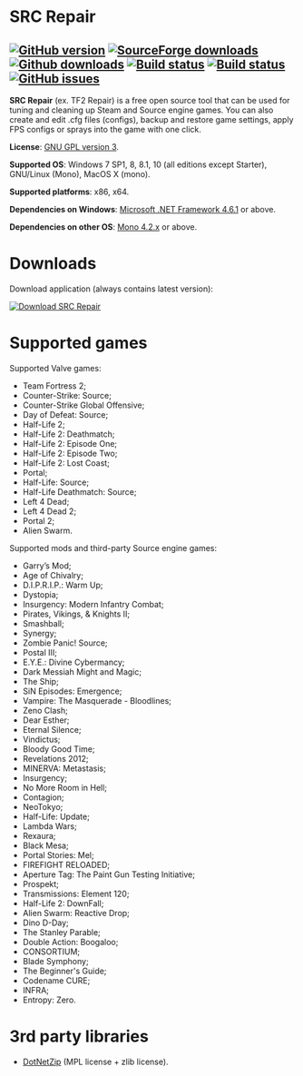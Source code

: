 # SRC Repair

[![GitHub version](https://badge.fury.io/gh/xvitaly%2Fsrcrepair.svg)](https://github.com/xvitaly/srcrepair/releases)
[![SourceForge downloads](https://img.shields.io/sourceforge/dt/srcrepair.svg?label=SF%20downloads&maxAge=60)](https://sourceforge.net/projects/srcrepair/files/)
[![Github downloads](https://img.shields.io/github/downloads/xvitaly/srcrepair/total.svg?label=GH%20downloads&maxAge=60)](https://github.com/xvitaly/srcrepair/releases)
[![Build status](https://travis-ci.org/xvitaly/srcrepair.svg?branch=master)](https://travis-ci.org/xvitaly/srcrepair)
[![Build status](https://ci.appveyor.com/api/projects/status/9r2yma3aab972blf?svg=true)](https://ci.appveyor.com/project/xvitaly/srcrepair)
[![GitHub issues](https://img.shields.io/github/issues/xvitaly/srcrepair.svg?label=issues&maxAge=60)](https://github.com/xvitaly/srcrepair/issues)
---

**SRC Repair** (ex. TF2 Repair) is a free open source tool that can be used for tuning and cleaning up Steam and Source
engine games. You can also create and edit .cfg files (configs), backup and restore game settings, apply FPS configs or
sprays into the game with one click.

**License**: [GNU GPL version 3](COPYING).

**Supported OS**: Windows 7 SP1, 8, 8.1, 10 (all editions except Starter), GNU/Linux (Mono), MacOS X (mono).

**Supported platforms**: x86, x64.

**Dependencies on Windows**: [Microsoft .NET Framework 4.6.1](https://www.microsoft.com/en-us/download/details.aspx?id=49981) or above.

**Dependencies on other OS**: [Mono 4.2.x](http://www.mono-project.com/download/) or above.

Downloads
=========
Download application (always contains latest version):

[![Download SRC Repair](https://www.easycoding.org/wp-content/uploads/sf_dn.png)](https://www.easycoding.org/files/srcrepair_latest.exe)

# Supported games

Supported Valve games:
 * Team Fortress 2;
 * Counter-Strike: Source;
 * Counter-Strike Global Offensive;
 * Day of Defeat: Source;
 * Half-Life 2;
 * Half-Life 2: Deathmatch;
 * Half-Life 2: Episode One;
 * Half-Life 2: Episode Two;
 * Half-Life 2: Lost Coast;
 * Portal;
 * Half-Life: Source;
 * Half-Life Deathmatch: Source;
 * Left 4 Dead;
 * Left 4 Dead 2;
 * Portal 2;
 * Alien Swarm.

Supported mods and third-party Source engine games:
 * Garry’s Mod;
 * Age of Chivalry;
 * D.I.P.R.I.P.: Warm Up;
 * Dystopia;
 * Insurgency: Modern Infantry Combat;
 * Pirates, Vikings, & Knights II;
 * Smashball;
 * Synergy;
 * Zombie Panic! Source;
 * Postal III;
 * E.Y.E.: Divine Cybermancy;
 * Dark Messiah Might and Magic;
 * The Ship;
 * SiN Episodes: Emergence;
 * Vampire: The Masquerade - Bloodlines;
 * Zeno Clash;
 * Dear Esther;
 * Eternal Silence;
 * Vindictus;
 * Bloody Good Time;
 * Revelations 2012;
 * MINERVA: Metastasis;
 * Insurgency;
 * No More Room in Hell;
 * Contagion;
 * NeoTokyo;
 * Half-Life: Update;
 * Lambda Wars;
 * Rexaura;
 * Black Mesa;
 * Portal Stories: Mel;
 * FIREFIGHT RELOADED;
 * Aperture Tag: The Paint Gun Testing Initiative;
 * Prospekt;
 * Transmissions: Element 120;
 * Half-Life 2: DownFall;
 * Alien Swarm: Reactive Drop;
 * Dino D-Day;
 * The Stanley Parable;
 * Double Action: Boogaloo;
 * CONSORTIUM;
 * Blade Symphony;
 * The Beginner's Guide;
 * Codename CURE;
 * INFRA;
 * Entropy: Zero.

# 3rd party libraries

 * [DotNetZip](https://github.com/haf/DotNetZip.Semverd) (MPL license + zlib license).

